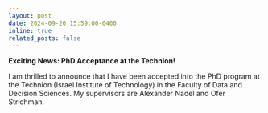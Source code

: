 ```yaml
---
layout: post
date: 2024-09-26 15:59:00-0400
inline: true
related_posts: false
---
```


<b>Exciting News: PhD Acceptance at the Technion! </b>

I am thrilled to announce that I have been accepted into the PhD program at the Technion (Israel Institute of Technology) in the Faculty of Data and Decision Sciences.
My supervisors are Alexander Nadel and Ofer Strichman.